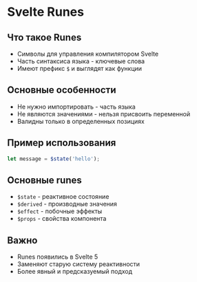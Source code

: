 # Svelte Runes

## Что такое Runes
- Символы для управления компилятором Svelte
- Часть синтаксиса языка - ключевые слова
- Имеют префикс `$` и выглядят как функции

## Основные особенности
- Не нужно импортировать - часть языка
- Не являются значениями - нельзя присвоить переменной
- Валидны только в определенных позициях

## Пример использования
```js
let message = $state('hello');
```

## Основные runes
- `$state` - реактивное состояние
- `$derived` - производные значения
- `$effect` - побочные эффекты
- `$props` - свойства компонента

## Важно
- Runes появились в Svelte 5
- Заменяют старую систему реактивности
- Более явный и предсказуемый подход
